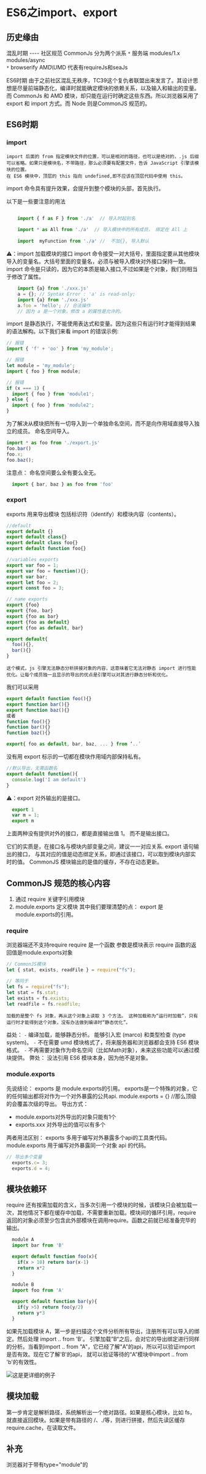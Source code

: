 # ES6之import、export

## 历史缘由
  混乱时期 ---- 社区规范
  CommonJs 分为两个派系
 `*` 服务端
  modules/1.x
     modules/async  
 `*` browserify
  AMD\UMD   代表有requireJs和seaJs

  ES6时期
    由于之前社区混乱无秩序，TC39这个复仇者联盟出来发言了。其设计思想是尽量前端静态化，编译时就能确定模块的依赖关系，以及输入和输出的变量。而 CommonJs 和 AMD 模块，却只能在运行时确定这些东西。所以浏览器采用了 export 和 import 方式。而 Node 则是CommonJS 规范的。

## ES6时期
### import
    import 后面的 from 指定模块文件的位置，可以是相对的路径，也可以是绝对的，.js 后缀可以省略。如果只是模块名，不带路径，那么必须要有配置文件，告诉 JavaScript 引擎该模块的位置。
    在 ES6 模块中，顶层的 this 指向 undefined,即不应该在顶层代码中使用 this。
import 命令具有提升效果，会提升到整个模块的头部，首先执行。

以下是一些要注意的用法
```js

    import { f as F } from './a'  // 导入时起别名
    
    import * as All from './a'  // 导入模块中的所有成员， 绑定在 All 上
    
    import  myFunction from './a' //  不加{}, 导入默认

```
⚠️：import 加载模块的接口
   import 命令接受一对大括号，里面指定要从其他模块导入的变量名。大括号里面的变量名，必须与被导入模块对外接口保持一致。import 命令是只读的，因为它的本质是输入接口,不过如果是个对象，我们则相当于修改了属性。
```js
    import {a} from './xxx.js'
    a = {}; // Syntax Error : 'a' is read-only;
    import {a} from './xxx.js'
    a.foo = 'hello'; // 合法操作
    // 因为 a 是一个对象，修改 a 的属性是允许的。
```
  
  import 是静态执行，不能使用表达式和变量。因为这些只有运行时才能得到结果的语法解构。以下我们来看 import 的错误示例:
```js
// 报错
import { 'f' + 'oo' } from 'my_module';

// 报错
let module = 'my_module';
import { foo } from module;

// 报错
if (x === 1) {
  import { foo } from 'module1';
} else {
  import { foo } from 'module2';
}
```
  为了解决从模块把所有一切导入到一个单独命名空间，而不是向作用域直接导入独立的成员。 命名空间导入。

```js
import * as foo from './export.js'
foo.bar()
foo.x;
foo.baz();

```
注意点： 命名空间要么全有要么全无。

```js
  import { bar, baz } as foo from 'foo'
```
### export
  exports 用来导出模块 包括标识符（identify）和模块内容（contents）。
```js
//default
export default {}
export default class{}
export default class foo{}
export default function foo{}
```

```js
//variables exports
export var foo = 1;
export var foo = function(){};
export var bar;
export let foo = 2;
export const foo = 3;
```

```js
// name exports
export {foo}
export {foo, bar}
export {foo as bar}
export {foo as default}
export {foo as default, bar}
```


```js
export default{
  foo(){},
  bar(){}
}
```

    这个模式，js 引擎无法静态分析拼接对象的内容，这意味着它无法对静态 import 进行性能优化。让每个成员独一且显示的导出的优点是引擎可以对其进行静态分析和优化。

我们可以采用
```js
export default function foo(){}
export function bar(){}
export function baz(){}
或者
function foo(){}
function bar(){}
function baz(){}

export{ foo as default, bar, baz, ... } from ‘..’
```

没有用 export 标示的一切都在模块作用域内部保持私有。

```js
//默认导出，无需函数名
export default function(){
  console.log('I am default')
}
```
⚠️：export 对外输出的是接口。

```js
  export 1  
  var m = 1;
  export m

```
上面两种没有提供对外的接口，都是直接输出值 1。 而不是输出接口。

  它们的实质是，在接口名与模块内部变量之间，建议一一对应关系.
export 语句输出的接口， 与其对应的值是动态绑定关系，即通过该接口，可以取到模块内部实时的值。
CommonJS 模块输出的是值的缓存，不存在动态更新。


## CommonJS 规范的核心内容
  1. 通过 require 关键字引用模块
  2. module.exports 定义模块
其中我们要理清楚的点： export 是 module.exports的引用。
  
### require
  浏览器端还不支持require
  require  是一个函数  参数是模块表示
  require 函数的返回值是module.exports对象

  ```js
  // CommonJS模块
  let { stat, exists, readFile } = require("fs");

  // 等同于
  let fs = require("fs");
  let stat = fs.stat;
  let exists = fs.exists;
  let readfile = fs.readfile;
  ```

    加载的是整个 fs 对象，再从这个对象上读取 3 个方法。 这种加载称为“运行时加载”，只有运行时才能得到这个对象，没有办法做到编译时“静态优化”。

益处：
 `-` 编译加载，能够静态分析。 能够引入宏 (marco) 和类型检查 (type system)。
 `-` 不在需要 umd 模块格式了，将来服务器和浏览器都会支持 ES6 模块格式。
 `-` 不再需要对象作为命名空间（比如Math对象），未来这些功能可以通过模块提供。
弊处：
  没法引用 ES6 模块本身，因为他不是对象。


### module.exports
先说结论：
 exports 是 module.exports的引用。 
 exports是一个特殊的对象，它的任何输出都将对作为一个对外暴露的公共api.
 module.exports = {}   //那么顶级的会覆盖次级的导出。
导出方式：
  - module.exports对外导出的对象只能有1个
  - exports.xxx 对外导出的值可以有多个

两者用法区别：
  exports 多用于编写对外暴露多个api的工具类代码。
  module.exports 用于编写对外暴露同一个对象 api 的代码。
  
  ```js
  // 导出多个变量
    exports.c= 3;
    exports.d = 4; 
  ```
## 模块依赖环
  require 还有按需加载的含义，当多次引用一个模块的时候，该模块只会被加载一次，其他情况下都在缓存中加载，不需要重新加载。模块间的循环引用，require返回的对象必须至少包含此外部模块在调用require。函数之前就已经准备完毕的输出。
```js
  module A
  import bar from 'B'

  export default function foo(x){
    if(x > 10) return bar(x-1)
    return x*2
  }

  module B
  import foo from 'A'

  export default function bar(y){
    if(y >5) return foo(y/2)
    return y*3
  }
```
  如果先加载模块 A，第一步是扫描这个文件分析所有导出，注册所有可以导入的绑定。然后处理 import .. from 'B'。
  引擎加载”B“之后，会对它的导出绑定进行同样的分析。当看到import .. from "A"，它已经了解"A"的api，所以可以验证import是否有效。现在它了解'B'的api， 就可以验证等待的“A”模块中import .. from 'b'的有效性。

![这是更详细的例子](http://pvt7l4h05.bkt.clouddn.com/2019-08-12-modulelLoading.png)

## 模块加载
第一步肯定是解析路径，系统解析出一个绝对路径。如果是核心模块，比如 fs，就直接返回模块。如果是带有路径的 /、./等，则进行拼接，然后先读区缓存require.cache，在读取文件。

## 补充
  浏览器对于带有type="module"的<script>，都是异步加载，不会造成堵塞浏览器，即等到整个页面渲染完，再执行模块脚本，等同于打开了<script>标签的defer属性。
  以下选自阮一峰老师的《Module加载实现》
  ES6模块
  - CommonJS 模块输出的是一个值的拷贝，ES6 模块输出的是值的引用。
  - CommonJS 模块是运行时加载，ES6 模块是编译时输出接口。

第二个差异是因为 CommonJs 加载的是一个对象（即module.exports属性），该对象只有在脚本运行完才会生成。而 ES6 模块不是对象，它的对外接口只是一种静态定义，在代码静态解析阶段就会生成。
第一个差异 CommonJs 输出的是值拷贝，也就是说，一旦输出一个值，模块内部的变化就影响不到这个值。注意：要是原始类型的值，才会被缓存。ES6 模块的运行机制与 CommonJS 不一样。JS 引擎对脚本静态分析的时候，遇到模块加载命令import，就会生成一个只读引用。等到脚本真正执行时，再根据这个只读引用，到被加载的那个模块里面去取值。ES6 模块是动态引用，并且不会缓存值，模块里面的变量绑定其所在的模块。
export通过接口，输出的是同一个值。不同的脚本加载这个接口，得到的都是同样的实例。

script一个type="module"表明这里面是ES6的模块，而且这个标签默认是异步加载.
测试代码
```js
let count=0
class nub{
    addCount(){
        count=count+2
    }

}

export { nub , count  }


<script type="module">
    import {count, nub} from './xxx.js';
    //count=4//不可修改，会报错
    nub.addCount()
    console.log(count);
</script>


```
## 参考文献
[ES6入门指南--阮一峰](http://es6.ruanyifeng.com/#docs/module-loader)
  
  
  
  
  
  
  
  
  
  
  
  
  
  
  
  
  
  
  
  
  
  
  
  
  
  
  
  
  